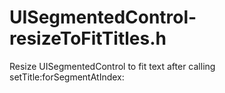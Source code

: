 UISegmentedControl-resizeToFitTitles.h
======================================

Resize UISegmentedControl to fit text after calling setTitle:forSegmentAtIndex: